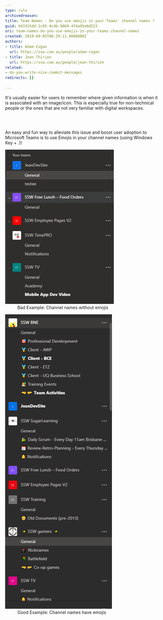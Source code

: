 ```yaml
---
type: rule
archivedreason: 
title: Team Names - Do you use emojis in your Teams' channel names ?
guid: b97d15dd-1c05-4cd6-9869-4f4a05e6d523
uri: team-names-do-you-use-emojis-in-your-teams-channel-names
created: 2019-09-05T06:29:11.0000000Z
authors:
- title: Adam Cogan
  url: https://ssw.com.au/people/adam-cogan
- title: Jean Thirion
  url: https://ssw.com.au/people/jean-thirion
related:
- do-you-write-nice-commit-messages
redirects: []

---
```



<p class="ssw15-rteElement-P">​​It's usually easier for users to remember where given information is when it is associated with an image/icon. This is especially true for non-technical people or the ones that are not very familiar with digital workspaces.<br></p>
<br><excerpt class='endintro'></excerpt><br>
<p class="ssw15-rteElement-P">An easy and fun way to alleviate this issue and boost user adoption to Microsoft Teams is to use Emojis in your channel names (using Windows Key + .)!​<br></p><dl class="badImage"><dt><img src="Teams_Emojis_Bad.png" alt="Teams_Emojis_Bad.png" /></dt><dd>Bad Example: Channel names without emojis</dd></dl><dl class="goodImage"><dt><img src="Teams_Emojis_Good.png" alt="Teams_Emojis_Good.png" />​</dt><dd>Good Example: Channel names have emojis​​<br></dd></dl>


